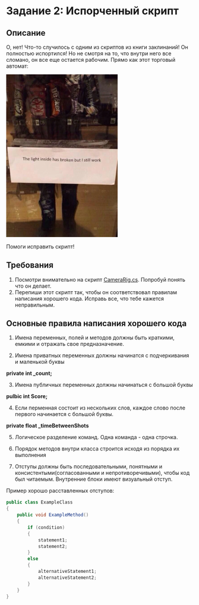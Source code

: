 # Задание 2: Испорченный скрипт

## Описание

О, нет! Что-то случилось с одним из скриптов из книги заклинаний! Он полностью испортился! 
Но не смотря на то, что внутри него все сломано, он все еще остается рабочим. Прямо как этот торговый автомат:

<img src="https://github.com/copetonrob/YP_Unity_M3_W1/blob/main/img/meme1.png" width="300"/>

Помоги исправить скрипт!

## Требования

1. Посмотри внимательно на скрипт [CameraRig.cs](/CameraRig.cs). Попробуй понять что он делает.
2. Перепиши этот скрипт так, чтобы он соответствовал правилам написания хорошего кода. Исправь все, что тебе кажется неправильным.

## Основные правила написания хорошего кода

1. Имена переменных, полей и методов должны быть краткими, емкими и отражать свое предназначение.

2. Имена приватных переменных должны начинатся с подчеркивания и маленькой буквы

**private int _count;**

3. Имена публичных переменных должны начинаться с большой буквы

**pulbic int Score;**

4. Если перменная состоит из нескольких слов, каждое слово после первого начинается с большой буквы.

**private float _timeBetweenShots**

5. Логическое разделение команд. Одна команда - одна строчка.

6. Порядок методов внутри класса строится исходя из порядка их выполнения

7. Отступы должны быть последовательными, понятными и консистентыми(согласованными и непротиворечивыми), чтобы код был читаемым. Внутренние блоки имеют визуальный отступ.

Пример хорошо расставленных отступов:

```csharp
public class ExampleClass
{
    public void ExampleMethod()
    {
        if (condition)
        {
            statement1;
            statement2;
        }
        else
        {
            alternativeStatement1;
            alternativeStatement2;
        }
    }
}
```
